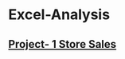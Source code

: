 # Excel-Analysis
## [Project- 1 Store Sales](https://github.com/natsutaizai9/Excel-Analysis/blob/main/Excel%20p/Vrinda%20Store%20Data%20Analysis.ods)
